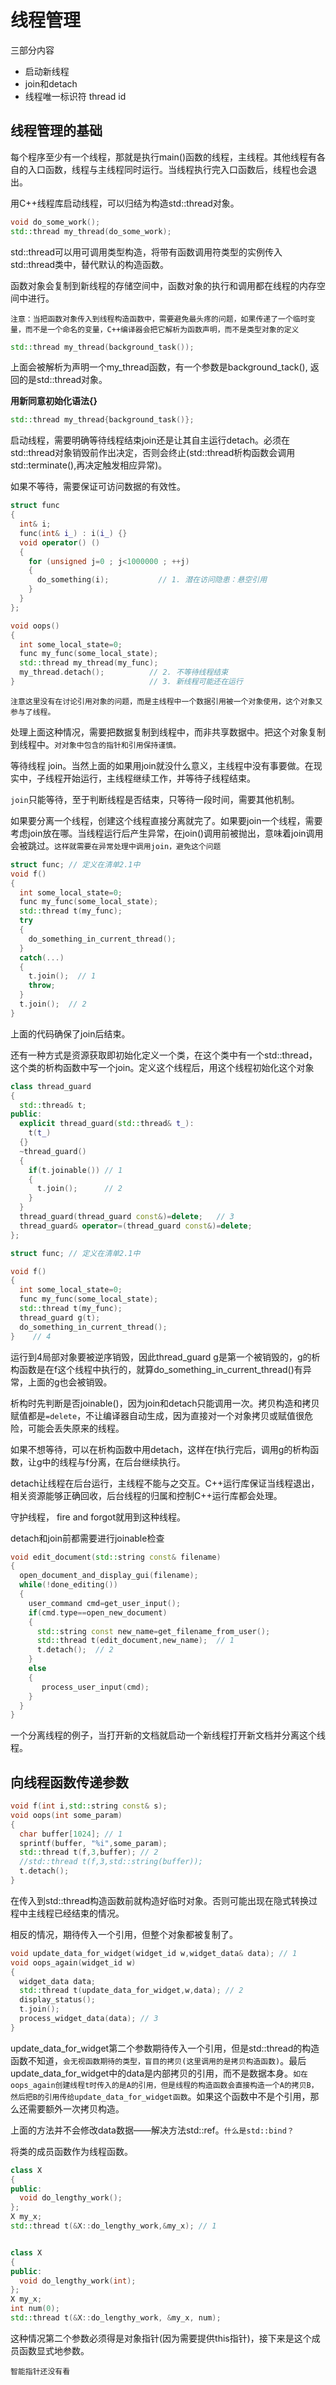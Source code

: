 # 线程管理

三部分内容

+ 启动新线程
+ join和detach
+ 线程唯一标识符 thread id

## 线程管理的基础

每个程序至少有一个线程，那就是执行main\(\)函数的线程，主线程。其他线程有各自的入口函数，线程与主线程同时运行。当线程执行完入口函数后，线程也会退出。

用C++线程库启动线程，可以归结为构造std::thread对象。

```C++
void do_some_work();
std::thread my_thread(do_some_work);
```

std::thread可以用可调用类型构造，将带有函数调用符类型的实例传入std::thread类中，替代默认的构造函数。

函数对象会复制到新线程的存储空间中，函数对象的执行和调用都在线程的内存空间中进行。

`注意：当把函数对象传入到线程构造函数中，需要避免最头疼的问题，如果传递了一个临时变量，而不是一个命名的变量，C++编译器会把它解析为函数声明，而不是类型对象的定义`

```C++
std::thread my_thread(background_task());
```

上面会被解析为声明一个my_thread函数，有一个参数是background_tack\(\), 返回的是std::thread对象。

**用新同意初始化语法{}**

```C++
std::thread my_thread{background_task()};
```

启动线程，需要明确等待线程结束join还是让其自主运行detach。必须在std::thread对象销毁前作出决定，否则会终止(std::thread析构函数会调用std::terminate(),再决定触发相应异常)。

如果不等待，需要保证可访问数据的有效性。

```C++
struct func
{
  int& i;
  func(int& i_) : i(i_) {}
  void operator() ()
  {
    for (unsigned j=0 ; j<1000000 ; ++j)
    {
      do_something(i);           // 1. 潜在访问隐患：悬空引用
    }
  }
};

void oops()
{
  int some_local_state=0;
  func my_func(some_local_state);
  std::thread my_thread(my_func);
  my_thread.detach();          // 2. 不等待线程结束
}                              // 3. 新线程可能还在运行
```

`注意这里没有在讨论引用对象的问题，而是主线程中一个数据引用被一个对象使用，这个对象又参与了线程。`

处理上面这种情况，需要把数据复制到线程中，而非共享数据中。把这个对象复制到线程中。`对对象中包含的指针和引用保持谨慎。`

等待线程 join。当然上面的如果用join就没什么意义，主线程中没有事要做。在现实中，子线程开始运行，主线程继续工作，并等待子线程结束。

`join`只能等待，至于判断线程是否结束，只等待一段时间，需要其他机制。

如果要分离一个线程，创建这个线程直接分离就完了。如果要join一个线程，需要考虑join放在哪。当线程运行后产生异常，在join()调用前被抛出，意味着join调用会被跳过。`这样就需要在异常处理中调用join，避免这个问题`

```C++
struct func; // 定义在清单2.1中
void f()
{
  int some_local_state=0;
  func my_func(some_local_state);
  std::thread t(my_func);
  try
  {
    do_something_in_current_thread();
  }
  catch(...)
  {
    t.join();  // 1
    throw;
  }
  t.join();  // 2
}
```

上面的代码确保了join后结束。


还有一种方式是资源获取即初始化定义一个类，在这个类中有一个std::thread，这个类的析构函数中写一个join。定义这个线程后，用这个线程初始化这个对象

```C++
class thread_guard
{
  std::thread& t;
public:
  explicit thread_guard(std::thread& t_):
    t(t_)
  {}
  ~thread_guard()
  {
    if(t.joinable()) // 1
    {
      t.join();      // 2
    }
  }
  thread_guard(thread_guard const&)=delete;   // 3
  thread_guard& operator=(thread_guard const&)=delete;
};

struct func; // 定义在清单2.1中

void f()
{
  int some_local_state=0;
  func my_func(some_local_state);
  std::thread t(my_func);
  thread_guard g(t);
  do_something_in_current_thread();
}    // 4
```

运行到4局部对象要被逆序销毁，因此thread_guard g是第一个被销毁的，g的析构函数是在f这个线程中执行的，就算do_something_in_current_thread()有异常，上面的g也会被销毁。

析构时先判断是否joinable()，因为join和detach只能调用一次。拷贝构造和拷贝赋值都是`=delete`，不让编译器自动生成，因为直接对一个对象拷贝或赋值很危险，可能会丢失原来的线程。

如果不想等待，可以在析构函数中用detach，这样在f执行完后，调用g的析构函数，让g中的线程与f分离，在后台继续执行。

detach让线程在后台运行，主线程不能与之交互。C++运行库保证当线程退出，相关资源能够正确回收，后台线程的归属和控制C++运行库都会处理。

守护线程， fire and forgot就用到这种线程。

detach和join前都需要进行joinable检查

```C++
void edit_document(std::string const& filename)
{
  open_document_and_display_gui(filename);
  while(!done_editing())
  {
    user_command cmd=get_user_input();
    if(cmd.type==open_new_document)
    {
      std::string const new_name=get_filename_from_user();
      std::thread t(edit_document,new_name);  // 1
      t.detach();  // 2
    }
    else
    {
       process_user_input(cmd);
    }
  }
}
```

一个分离线程的例子，当打开新的文档就启动一个新线程打开新文档并分离这个线程。

## 向线程函数传递参数

```C++
void f(int i,std::string const& s);
void oops(int some_param)
{
  char buffer[1024]; // 1
  sprintf(buffer, "%i",some_param);
  std::thread t(f,3,buffer); // 2
  //std::thread t(f,3,std::string(buffer));
  t.detach();
}
```

在传入到std::thread构造函数前就构造好临时对象。否则可能出现在隐式转换过程中主线程已经结束的情况。

相反的情况，期待传入一个引用，但整个对象都被复制了。

```C++
void update_data_for_widget(widget_id w,widget_data& data); // 1
void oops_again(widget_id w)
{
  widget_data data;
  std::thread t(update_data_for_widget,w,data); // 2
  display_status();
  t.join();
  process_widget_data(data); // 3
}
```

update_data_for_widget第二个参数期待传入一个引用，但是std::thread的构造函数不知道，`会无视函数期待的类型，盲目的拷贝(这里调用的是拷贝构造函数)`。最后update_data_for_widget中的data是内部拷贝的引用，而不是数据本身。`如在oops_again创建线程t时传入的是A的引用，但是线程的构造函数会直接构造一个A的拷贝B，然后把B的引用传给update_data_for_widget函数`。如果这个函数中不是个引用，那么还需要额外一次拷贝构造。

上面的方法并不会修改data数据——解决方法std::ref。`什么是std::bind？`

将类的成员函数作为线程函数。

```C++
class X
{
public:
  void do_lengthy_work();
};
X my_x;
std::thread t(&X::do_lengthy_work,&my_x); // 1


class X
{
public:
  void do_lengthy_work(int);
};
X my_x;
int num(0);
std::thread t(&X::do_lengthy_work, &my_x, num);
```

这种情况第二个参数必须得是对象指针(因为需要提供this指针)，接下来是这个成员函数显式地参数。

`智能指针还没有看`